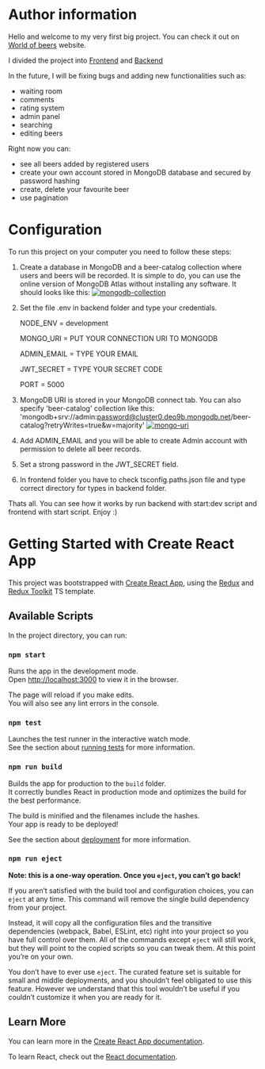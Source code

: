 # Author information
Hello and welcome to my very first big project.
You can check it out on [World of beers](https://beercatalog.networkmanager.pl/) website. 

I divided the project into
[Frontend](https://github.com/agencik007/beer-catalog-frontend) and
[Backend](https://github.com/agencik007/beer-catalog-backend)

In the future, I will be fixing bugs and adding new functionalities such as:
- waiting room
- comments
- rating system
- admin panel
- searching
- editing beers

Right now you can:
- see all beers added by registered users
- create your own account stored in MongoDB database and secured by password hashing
- create, delete your favourite beer
- use pagination

# Configuration
To run this project on your computer you need to follow these steps:
1. Create a database in MongoDB and a beer-catalog collection where users and beers will be recorded. It is simple 
   to do, you can use the online version of MongoDB Atlas without installing any software. It should looks like this: <a href="https://imgbb.com/"><img src="https://i.ibb.co/0hmyvfh/mongodb-collection.png" alt="mongodb-collection" border="0"></a>
2. Set the file .env in backend folder and type your credentials. 

   NODE_ENV = development

   MONGO_URI = PUT YOUR CONNECTION URI TO MONGODB

   ADMIN_EMAIL = TYPE YOUR EMAIL

   JWT_SECRET = TYPE YOUR SECRET CODE
   
   PORT = 5000
   
3. MongoDB URI is stored in your MongoDB connect tab. You can also specify 'beer-catalog' collection like this: 
   'mongodb+srv://admin:password@cluster0.deo9b.mongodb.net/beer-catalog?retryWrites=true&w=majority'
   <a href="https://ibb.co/4p94yBp"><img src="https://i.ibb.co/njZQ2hj/mongo-uri.png" alt="mongo-uri" border="0"></a> 
4. Add ADMIN_EMAIL and you will be able to create Admin account with permission to delete all beer records.
5. Set a strong password in the JWT_SECRET field.
6. In frontend folder you have to check tsconfig.paths.json file and type correct directory for types in backend 
   folder. 

Thats all. You can see how it works by run backend with start:dev script and frontend with start script. Enjoy :)

# Getting Started with Create React App

This project was bootstrapped with [Create React App](https://github.com/facebook/create-react-app), using the [Redux](https://redux.js.org/) and [Redux Toolkit](https://redux-toolkit.js.org/) TS template.

## Available Scripts

In the project directory, you can run:

### `npm start`

Runs the app in the development mode.\
Open [http://localhost:3000](http://localhost:3000) to view it in the browser.

The page will reload if you make edits.\
You will also see any lint errors in the console.

### `npm test`

Launches the test runner in the interactive watch mode.\
See the section about [running tests](https://facebook.github.io/create-react-app/docs/running-tests) for more information.

### `npm run build`

Builds the app for production to the `build` folder.\
It correctly bundles React in production mode and optimizes the build for the best performance.

The build is minified and the filenames include the hashes.\
Your app is ready to be deployed!

See the section about [deployment](https://facebook.github.io/create-react-app/docs/deployment) for more information.

### `npm run eject`

**Note: this is a one-way operation. Once you `eject`, you can’t go back!**

If you aren’t satisfied with the build tool and configuration choices, you can `eject` at any time. This command will remove the single build dependency from your project.

Instead, it will copy all the configuration files and the transitive dependencies (webpack, Babel, ESLint, etc) right into your project so you have full control over them. All of the commands except `eject` will still work, but they will point to the copied scripts so you can tweak them. At this point you’re on your own.

You don’t have to ever use `eject`. The curated feature set is suitable for small and middle deployments, and you shouldn’t feel obligated to use this feature. However we understand that this tool wouldn’t be useful if you couldn’t customize it when you are ready for it.

## Learn More

You can learn more in the [Create React App documentation](https://facebook.github.io/create-react-app/docs/getting-started).

To learn React, check out the [React documentation](https://reactjs.org/).
